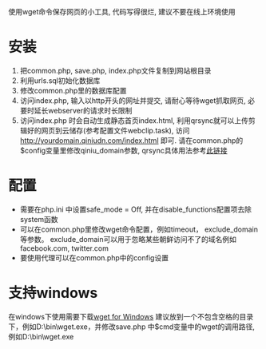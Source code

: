 使用wget命令保存网页的小工具, 代码写得很烂, 建议不要在线上环境使用

# 安装 

1. 把common.php, save.php, index.php文件复制到网站根目录
2. 利用urls.sql初始化数据库
3. 修改common.php里的数据库配置
4. 访问index.php, 输入以http开头的网址并提交, 请耐心等待wget抓取网页, 必要时延长webserver的请求时长限制
5. 访问index.php 时会自动生成静态首页index.html, 利用qrsync就可以上传剪辑好的网页到云储存(参考配置文件webclip.task), 访问 http://yourdomain.qiniudn.com/index.html 即可. 请在common.php的$config变量里修改qiniu_domain参数, qrsync具体用法参考[此链接 ](http://docs.qiniutek.com/v3/tools/qrsync/) 

# 配置
- 需要在php.ini 中设置safe_mode = Off, 并在disable_functions配置项去除system函数
- 可以在common.php里修改wget命令配置，例如timeout， exclude_domain等参数。 exclude_domain可以用于忽略某些朝鲜访问不了的域名例如facebook.com, twitter.com
- 要使用代理可以在common.php中的config设置

# 支持windows

在windows下使用需要下载[wget for Windows](http://gnuwin32.sourceforge.net/packages/wget.htm) 建议放到一个不包含空格的目录下，例如D:\bin\wget.exe，并修改save.php 中$cmd变量中的wget的调用路径, 例如D:\\bin\\wget.exe
